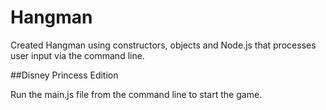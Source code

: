 # Hangman
Created Hangman using constructors, objects and Node.js that processes user input via the command line.

##Disney Princess Edition

Run the main.js file from the command line to start the game.

